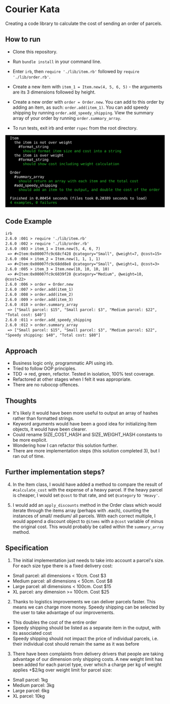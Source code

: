 # Courier Kata

Creating a code library to calculate the cost of sending an order of parcels.

## How to run

* Clone this repository.

* Run `bundle install` in your command line.

* Enter `irb`, then `require './lib/item.rb'` followed by `require './lib/order.rb'`.

* Create a new item with `item_1 = Item.new(4, 5, 6, 5)` - the arguments are its 3 dimensions followed by height.

* Create a new order with `order = Order.new`. You can add to this order by adding an item, as such: `order.add(item_1)`. You can add speedy shipping by running `order.add_speedy_shipping`. View the summary array of your order by running `order.summary_array`.

* To run tests, exit irb and enter `rspec` from the root directory.

![RSpec Screenshot](/test_screenshot.png)

## Code Example

```
irb
2.6.0 :001 > require './lib/item.rb'
2.6.0 :002 > require './lib/order.rb'
2.6.0 :003 > item_1 = Item.new(5, 4, 6, 7)
 => #<Item:0x00007fc9c68cf428 @category="Small", @weight=7, @cost=15>
2.6.0 :004 > item_2 = Item.new(1, 1, 1, 1)
 => #<Item:0x00007fc9c68dd8e8 @category="Small", @weight=1, @cost=3>
2.6.0 :005 > item_3 = Item.new(10, 10, 10, 10)
 => #<Item:0x00007fc9c6039f20 @category="Medium", @weight=10, @cost=22>
2.6.0 :006 > order = Order.new
2.6.0 :007 > order.add(item_1)
2.6.0 :008 > order.add(item_2)
2.6.0 :009 > order.add(item_3)
2.6.0 :010 > order.summary_array
 => ["Small parcel: $15", "Small parcel: $3", "Medium parcel: $22", "Total cost: $40"]
2.6.0 :011 > order.add_speedy_shipping
2.6.0 :012 > order.summary_array
 => ["Small parcel: $15", "Small parcel: $3", "Medium parcel: $22", "Speedy shipping: $40", "Total cost: $80"]
```

## Approach

* Business logic only, programmatic API using irb.
* Tried to follow OOP principles.
* TDD -> red, green, refactor. Tested in isolation, 100% test coverage.
* Refactored at other stages when I felt it was appropriate.
* There are no rubocop offences.

## Thoughts

* It's likely it would have been more useful to output an array of hashes rather than formatted strings.
* Keyword arguments would have been a good idea for initializing Item objects, it would have been clearer.
* Could rename SIZE_COST_HASH and SIZE_WEIGHT_HASH constants to be more explicit.
* Wondering how I can refactor this solution further.
* There are more implementation steps (this solution completed 3), but I ran out of time.

## Further implementation steps?

4) In the Item class, I would have added a method to compare the result of `#calculate_cost` with the expense of a heavy parcel. If the heavy parcel is cheaper, I would set `@cost` to that rate, and set `@category` to `'Heavy'`.

5) I would add an `apply_discounts` method in the Order class which would iterate through the items array (perhaps with .each), counting the instances of small/ medium/ all parcels. With each correct multiple, I would append a discount object to `@items` with a `@cost` variable of minus the original cost. This would probably be called within the `summary_array` method.

## Specification

1) The initial implementation just needs to take into account a parcel's size. For each size
type there is a fixed delivery cost:
* Small parcel: all dimensions < 10cm. Cost $3
* Medium parcel: all dimensions < 50cm. Cost $8
* Large parcel: all dimensions < 100cm. Cost $15
* XL parcel: any dimension >= 100cm. Cost $25

2) Thanks to logistics improvements we can deliver parcels faster. This means we can
charge more money. Speedy shipping can be selected by the user to take advantage of our
improvements.
* This doubles the cost of the entire order
* Speedy shipping should be listed as a separate item in the output, with its associated
cost
* Speedy shipping should not impact the price of individual parcels, i.e. their individual
cost should remain the same as it was before

3) There have been complaints from delivery drivers that people are taking advantage of our
dimension only shipping costs. A new weight limit has been added for each parcel type, over
which a charge per kg of weight applies +$2/kg over weight limit for parcel size:
* Small parcel: 1kg
* Medium parcel: 3kg
* Large parcel: 6kg
* XL parcel: 10kg
